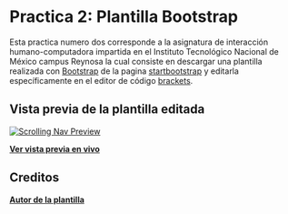 # Practica 2: Plantilla Bootstrap

Esta practica numero dos corresponde a la asignatura de interacción humano-computadora impartida en el Instituto Tecnológico Nacional de México campus Reynosa la cual consiste en descargar una plantilla realizada con [Bootstrap](https://getbootstrap.com/) de la pagina [startbootstrap](https://startbootstrap.com/templates/) y editarla específicamente en el editor de código [brackets](http://brackets.io/).

## Vista previa de la plantilla editada

[![Scrolling Nav Preview](https://i.imgur.com/Jjdo3ZI.png)](https://gsusmab.github.io/tecnm-reynosa-ihc-practica-2/index.html)

**[Ver vista previa en vivo](https://gsusmab.github.io/tecnm-reynosa-ihc-practica-2/index.html)**

## Creditos

**[Autor de la plantilla](https://startbootstrap.com/templates/scrolling-nav/)**
